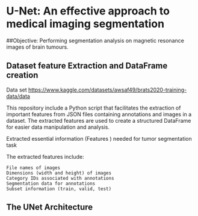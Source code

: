 # U-Net: An effective approach to medical imaging segmentation

##Objective: Performing segmentation analysis on magnetic resonance images of brain tumours.

## Dataset feature Extraction and DataFrame creation
Data set https://www.kaggle.com/datasets/awsaf49/brats2020-training-data/data

This repository include a Python script that facilitates the extraction of important features from JSON files containing annotations and images in a dataset. The extracted features are used to create a structured DataFrame for easier data manipulation and analysis.

Extracted essential information (Features ) needed for tumor segmentation task 

The extracted features include:

    File names of images
    Dimensions (width and height) of images
    Category IDs associated with annotations
    Segmentation data for annotations
    Subset information (train, valid, test)

## The UNet Architecture
